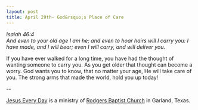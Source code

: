 ```yaml
---
layout: post
title: April 29th- God&rsquo;s Place of Care
---
```


_Isaiah 46:4  
And even to your old age I am he; and even to hoar hairs will I
carry you: I have made, and I will bear; even I will carry, and will
deliver you._

If you have ever walked for a long time, you have had the thought
of wanting someone to carry you. As you get older that thought can
become a worry. God wants you to know, that no matter your age, He
will take care of you. The strong arms that made the world, hold you
up today!

 --

<a href=http://jesuseveryday.net>Jesus Every Day</a> is a ministry of <a href=http://rodgersbaptist.net>Rodgers Baptist Church</a> in Garland, Texas.
